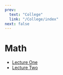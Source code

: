 ```yaml
---
prev:
  text: "College"
  link: "/College/index"
next: false
---
```


# Math

- [Lecture One](LectureOne.md)
- [Lecture Two](LectureTwo.md)
